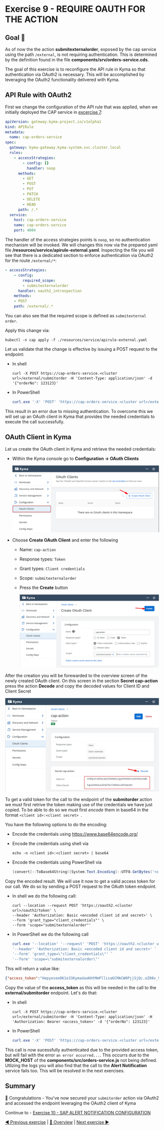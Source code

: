 # Exercise 9 - REQUIRE OAUTH FOR THE ACTION

## Goal 🎯

As of now the the action **submitexternalorder**, exposed by the cap service using the path `/external`, is not requiring authentication. This is determined by the definition found in the file **components/srv/orders-service.cds**.

The goal of this exercise is to reconfigure the API rule in Kyma so that authentication via OAuth2 is necessary. This will be accomplished by leveraging the OAuth2 functionality delivered with Kyma.

## API Rule with OAuth2

First we change the configuration of the API rule that was applied, when we initially deployed the CAP service in [excercise 7](../ex7/README.md):

```yaml
apiVersion: gateway.kyma-project.io/v1alpha1
kind: APIRule
metadata:
  name: cap-orders-service
spec:
  gateway: kyma-gateway.kyma-system.svc.cluster.local
  rules:
    - accessStrategies:
        - config: {}
          handler: noop
      methods:
        - GET
        - POST
        - PUT
        - PATCH
        - DELETE
        - HEAD
      path: /.*
  service:
    host: cap-orders-service
    name: cap-orders-service
    port: 4004
```

The handler of the access strategies points is `noop`, so no authentication mechanism will be invoked. We will changes this now via the prepared yaml file **/resources/service/apirule-external.yaml**. Inspecting the file you will see that there is a dedicated section to enforce authentication via OAuth2 for the route `/external/*`:

```yaml
- accessStrategies:
    - config:
        required_scope:
        - submitexternalorder
      handler: oauth2_introspection
    methods:
    - POST
    path: /external/.*
```

You can also see that the required scope is defined as `submitexternal order`.

Apply this change via:

```shell
kubectl -n cap apply -f ./resources/service/apirule-external.yaml
```

Let us validate that the change is effective by issuing a POST request to the endpoint:

- In shell

  ```shell
  curl -X POST https://cap-orders-service.<cluster url>/external/submitorder -H 'Content-Type: application/json' -d '{"orderNo": 123123}'
  ```

- In PowerShell

  ```powershell
  curl.exe '-X' 'POST' 'https://cap-orders-service.<cluster url>/external/submitorder' '-H' 'Content-Type: application/json' '-d' '{\"orderNo\": 123123}'
  ```

This result in an error due to missing authentication. To overcome this we will set up an OAuth client in Kyma that provides the needed credentials to execute the call successfully.

## OAuth Client in Kyma

Let us create the OAuth client in Kyma and retrieve the needed credentials:

- Within the Kyma console go to **Configuration -> OAuth Clients**

  ![Kyma Console OAuth Client](./images/kyma_OAuth_Step1.png)

- Choose **Create OAuth Client** and enter the following

  - Name: `cap-action`
  - Response types: `Token`
  - Grant types: `Client credentials`
  - Scope: `submitexternalorder`
  - Press the **Create** button

    ![Kyma Create OAuth Client](./images/kyma_OAuth_Step2.png)

After the creation you will be forewarded to the overview screen of the newly created OAuth client. On this screen in the section **Secret cap-action** press the action **Decode** and copy the decoded values for Client ID and Client Secret

![Kyma Copy Secrets](./images/kyma_OAuth_Step3.png)

To get a valid token for the call to the endpoint of the **submitorder** action we must first retrive the token making use of the credentials we have just copied. To be able to do so we must first _encode_ them in base64 in the format `<client id>:<client secret> `.

You have the following options to do the encoding:

- Encode the credentials using https://www.base64encode.org/
- Encode the credentials using shell via

  ```shell
  echo -n <client id>:<client secret> | base64
  ```

- Encode the credentials using PowerShell via

  ```powershell
  [convert]::ToBase64String([System.Text.Encoding]::UTF8.GetBytes('<client id>:<client secret>'))
  ```

Copy the encoded result. We will use it now to get a valid access token for our call. We do so by sending a POST request to the OAuth token endpoint.

- In shell we do the following call:

  ```shell
  curl --location --request POST 'https://oauth2.<cluster url>/oauth2/token' \
  --header 'Authorization: Basic <encoded client id and secret>' \
  --form 'grant_type="client_credentials"' \
  --form 'scope="submitexternalorder"'
  ```

- In PowerShell we do the following call

  ```powershell
  curl.exe '--location' '--request' 'POST' 'https://oauth2.<cluster url>/oauth2/token' `
  '--header' 'Authorization: Basic <encoded client id and secret>' `
  '--form' 'grant_type=\"client_credentials\"' `
  '--form' 'scope=\"submitexternalorder\"'
  ```

This will return a value like:

```json
{"access_token":"HepyeseeOK1e33KymadaoKHtMmPllisa6CMACW0PjjSjQc.oZ08v_9gvNM17CoolSL3lFlYcX8z-HT7i7cG_rq1vapGGk","expires_in":3599,"scope":"submitexternalorder","token_type":"bearer"}%
```

Copy the value of the **access_token** as this will be needed in the call to the **external/submitorder** endpoint. Let's do that:

- In shell

  ```shell
  curl -X POST https://cap-orders-service.<cluster url>/external/submitorder -H 'Content-Type: application/json' -H 'Authorization: Bearer <access_token>' -d '{"orderNo": 123123}'
  ```

- In PowerShell

  ```powershell
  curl.exe '-X' 'POST' 'https://cap-orders-service.<cluster url>/external/submitorder' '-H' 'Content-Type: application/json' '-H' 'Authorization: Bearer <access_token>' '-d' '{\"orderNo\": 123123}'
  ```

This call is now sucessfully authenticated due to the provided access token, but will fail with the error `an error occurred...`. This occurrs due to the **MOCK_HOST** of the **components/src/orders-service.js** not being defined. Utlizing the logs you will also find that the call to the **Alert Notification** service fails too. This will be resolved in the next exercises.

## Summary

🎉 Congratulations - You've now secured your `submitorder` action via OAuth2 and accessed the endpoint leveraging the OAuth2 client of Kyma

Continue to - [Exercise 10 - SAP ALERT NOTIFICATION CONFIGURATION](../ex10/README.md)

[◀ Previous exercise](../ex8/README.md) | [🔼 Overview](../../README.md) | [Next exercise ▶](../ex10/README.md)
